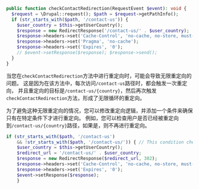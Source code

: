 
```php
public function checkContactRedirection(RequestEvent $event): void { 
  $request = \Drupal::request(); $path = $request->getPathInfo(); 
  if (str_starts_with($path, '/contact-us')) { 
    $user_country = $this->getUserCountry(); 
    $response = new RedirectResponse('/contact-us/' . $user_country); 
    $response->headers->set('Cache-Control', 'no-cache, no-store, must-revalidate');
    $response->headers->set('Pragma', 'no-cache'); 
    $response->headers->set('Expires', '0'); 
    // $event->setResponse($response); $response->send(); 
  } 
}
```

  
当您在`checkContactRedirection`方法中进行重定向时，可能会导致无限重定向的问题。
这是因为在该方法中，每次访问`/contact-us`路径时，都会触发一次重定向，
并且重定向的目标是`/contact-us/{country}`，然后再次触发`checkContactRedirection`方法，形成了无限循环的重定向。

为了避免这种无限重定向的情况，您可以修改重定向逻辑，并添加一个条件来确保只有在特定条件下才进行重定向。
例如，您可以检查用户是否已经被重定向到`/contact-us/{country}`路径，如果是，则不再进行重定向。

```php
if (str_starts_with($path, '/contact-us') 
	&& !str_starts_with($path, '/contact-us/')) { // This condition checks if the path starts with '/contact-us' but not with '/contact-us/' (to avoid infinite loop). 
	$user_country = $this->getUserCountry(); 
	$redirect_url = '/contact-us/' . $user_country; 
	$response = new RedirectResponse($redirect_url, 302); 
	$response->headers->set('Cache-Control', 'no-cache, no-store, must-revalidate'); $response->headers->set('Pragma', 'no-cache'); 
	$response->headers->set('Expires', '0'); 
	$event->setResponse($response); 
	}
```
